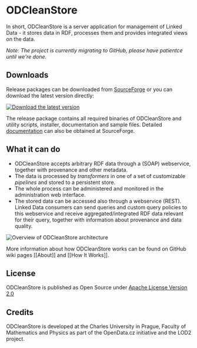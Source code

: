 ODCleanStore
============

In short, ODCleanStore is a server application for management of Linked Data - it stores data in RDF, processes them and provides integrated views on the data.

_Note: The project is currently migrating to GitHub, please have patientce until we're done._

## Downloads

Release packages can be downloaded from [SourceForge](https://sourceforge.net/projects/odcleanstore/files/odcleanstore/) or you can download the latest version directly:

[![Download the latest version](https://raw.github.com/wiki/ODCleanStore/ODCleanStore/images/download.png)](https://sourceforge.net/projects/odcleanstore/files/latest/download?source=files)

The release package contains all required binaries of ODCleanStore and utility scripts, installer, documentation and sample files. Detailed [documentation](http://sourceforge.net/projects/odcleanstore/files/manual/) can also be obtained at SourceForge.



## What it can do

* ODCleanStore accepts arbitrary RDF data through a (SOAP) webservice, together with provenance and other metadata. 
* The data is processed by  _transformers_ in one of a set of customizable  _pipelines_ and stored to a persistent store. 
* The whole process can be administered and monitored in the administration web interface. 
* The stored data can be accessed also through a webservice (REST). Linked Data consumers can send queries and custom query policies to this webservice and receive aggregated/integrated RDF data relevant for their query, together with information about provenance and data quality. 

![Overview of ODCleanStore architecture](https://raw.github.com/wiki/ODCleanStore/ODCleanStore/images/odcs-internal-small.png)

More information about how ODCleanStore works can be found on GitHub wiki pages [[About]] and [[How It Works]].



## License

ODCleanStore is published as Open Source under [Apache License Version 2.0](http://www.apache.org/licenses/LICENSE-2.0.html)

## Credits
ODCleanStore is developed at the Charles University in Prague, Faculty of Mathematics and Physics as part of the OpenData.cz initiative and the LOD2 project.

